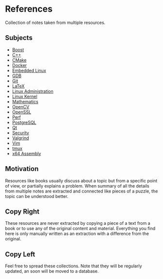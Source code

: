 # References

Collection of notes taken from multiple resources.

## Subjects

* [Boost](subjects/boost/boost.md)
* [C++](subjects/cpp/cpp.md)
* [CMake](subjects/cmake/cmake.md)
* [Docker](subjects/docker/docker.md)
* [Embedded Linux](subjects/embedded/embedded.md)
* [GDB](subjects/gdb/gdb.md)
* [Git](subjects/git/git.md)
* [LaTeX](subjects/latex/latex.md)
* [Linux Administration](subjects/linux/linux.md)
* [Linux Kernel](subjects/kernel/kernel.md)
* [Mathematics](subjects/mathematics/mathematics.md)
* [OpenCV](subjects/opencv/opencv.md)
* [OpenSSL](subjects/openssl/openssl.md)
* [Perf](subjects/perf/perf.md)
* [PostgreSQL](subjects/postgres/postgres.md)
* [Qt](subjects/qt/qt.md)
* [Security](subjects/security/security.md)
* [Valgrind](subjects/valgrind/valgrind.md)
* [Vim](subjects/vim/vim.md)
* [tmux](subjects/tmux/tmux.md)
* [x64 Assembly](subjects/assembly/assembly.md)

## Motivation

Resources like books usually discuss about a topic but from a specific point of
view, or partially explains a problem. When summary of all the details from
multiple notes are extracted and connected like pieces of a puzzle, the topic
can be understood better.

## Copy Right

These resources are never extracted by copying a piece of a text from a book or
to use any of the original content and material. Everything you find here is
only manually written as an extraction with a difference from the original.

## Copy Left

Feel free to spread these collections. Note that they will be regularly
updated, an soon will be moved to a database.

